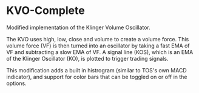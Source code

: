 # KVO-Complete
Modified implementation of the Klinger Volume Oscillator.

The KVO uses high, low, close and volume to create a volume force. This volume force (VF) is then turned into an oscillator by taking a fast EMA of VF and subtracting a slow EMA of VF. A signal line (KOS), which is an EMA of the Klinger Oscillator (KO), is plotted to trigger trading signals.

This modification adds a built in histrogram (similar to TOS's own MACD indicator), and support for color bars that can be toggled on or off in the options.
